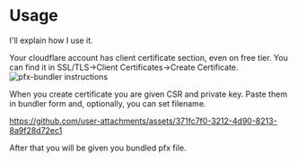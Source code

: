 # Usage

I'll explain how I use it. 

Your cloudflare account has client certificate section, even on free tier. You can find it in SSL/TLS->Client Certificates->Create Certificate.
![pfx-bundler instructions](https://github.com/user-attachments/assets/7232384a-5692-4b74-91c2-092807f466b9)

When you create certificate you are given CSR and private key. Paste them in bundler form and, optionally, you can set filename.


https://github.com/user-attachments/assets/371fc7f0-3212-4d90-8213-8a9f28d72ec1


After that you will be given you bundled pfx file.

